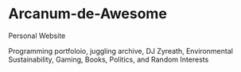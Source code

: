 # Arcanum-de-Awesome
Personal Website

Programming portfoloio, juggling archive, DJ Zyreath, Environmental Sustainability, Gaming, Books, Politics, and Random Interests